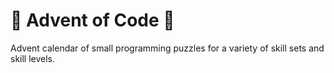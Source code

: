 # :christmas_tree: Advent of Code :christmas_tree:
Advent calendar of small programming puzzles for a variety of skill sets and skill levels.
